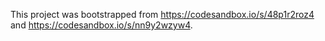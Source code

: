 This project was bootstrapped from https://codesandbox.io/s/48p1r2roz4 and https://codesandbox.io/s/nn9y2wzyw4.